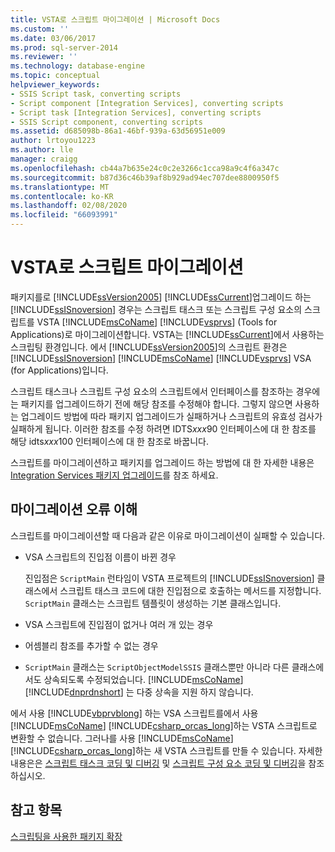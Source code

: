 ```yaml
---
title: VSTA로 스크립트 마이그레이션 | Microsoft Docs
ms.custom: ''
ms.date: 03/06/2017
ms.prod: sql-server-2014
ms.reviewer: ''
ms.technology: database-engine
ms.topic: conceptual
helpviewer_keywords:
- SSIS Script task, converting scripts
- Script component [Integration Services], converting scripts
- Script task [Integration Services], converting scripts
- SSIS Script component, converting scripts
ms.assetid: d685098b-86a1-46bf-939a-63d56951e009
author: lrtoyou1223
ms.author: lle
manager: craigg
ms.openlocfilehash: cb44a7b635e24c0c2e3266c1cca98a9c4f6a347c
ms.sourcegitcommit: b87d36c46b39af8b929ad94ec707dee8800950f5
ms.translationtype: MT
ms.contentlocale: ko-KR
ms.lasthandoff: 02/08/2020
ms.locfileid: "66093991"
---
```

# <a name="migrate-scripts-to-vsta"></a>VSTA로 스크립트 마이그레이션
  패키지를로 [!INCLUDE[ssVersion2005](../../includes/ssversion2005-md.md)] [!INCLUDE[ssCurrent](../../includes/sscurrent-md.md)]업그레이드 하는 [!INCLUDE[ssISnoversion](../../includes/ssisnoversion-md.md)] 경우는 스크립트 태스크 또는 스크립트 구성 요소의 스크립트를 VSTA [!INCLUDE[msCoName](../../includes/msconame-md.md)] [!INCLUDE[vsprvs](../../includes/vsprvs-md.md)] (Tools for Applications)로 마이그레이션합니다. VSTA는 [!INCLUDE[ssCurrent](../../includes/sscurrent-md.md)]에서 사용하는 스크립팅 환경입니다. 에서 [!INCLUDE[ssVersion2005](../../includes/ssversion2005-md.md)]의 스크립트 환경은 [!INCLUDE[ssISnoversion](../../includes/ssisnoversion-md.md)] [!INCLUDE[msCoName](../../includes/msconame-md.md)] [!INCLUDE[vsprvs](../../includes/vsprvs-md.md)] VSA (for Applications)입니다.  
  
 스크립트 태스크나 스크립트 구성 요소의 스크립트에서 인터페이스를 참조하는 경우에는 패키지를 업그레이드하기 전에 해당 참조를 수정해야 합니다. 그렇지 않으면 사용하는 업그레이드 방법에 따라 패키지 업그레이드가 실패하거나 스크립트의 유효성 검사가 실패하게 됩니다. 이러한 참조를 수정 하려면 IDTS*xxx*90 인터페이스에 대 한 참조를 해당 idts*xxx*100 인터페이스에 대 한 참조로 바꿉니다.  
  
 스크립트를 마이그레이션하고 패키지를 업그레이드 하는 방법에 대 한 자세한 내용은 [Integration Services 패키지 업그레이드](../../integration-services/install-windows/upgrade-integration-services-packages.md)를 참조 하세요.  
  
## <a name="understanding-migration-failures"></a>마이그레이션 오류 이해  
 스크립트를 마이그레이션할 때 다음과 같은 이유로 마이그레이션이 실패할 수 있습니다.  
  
-   VSA 스크립트의 진입점 이름이 바뀐 경우  
  
     진입점은 `ScriptMain` 런타임이 VSTA 프로젝트의 [!INCLUDE[ssISnoversion](../../includes/ssisnoversion-md.md)] 클래스에서 스크립트 태스크 코드에 대한 진입점으로 호출하는 메서드를 지정합니다. 
  `ScriptMain` 클래스는 스크립트 템플릿이 생성하는 기본 클래스입니다.  
  
-   VSA 스크립트에 진입점이 없거나 여러 개 있는 경우  
  
-   어셈블리 참조를 추가할 수 없는 경우  
  
-   
  `ScriptMain` 클래스는 `ScriptObjectModelSSIS` 클래스뿐만 아니라 다른 클래스에서도 상속되도록 수정되었습니다. [!INCLUDE[msCoName](../../includes/msconame-md.md)][!INCLUDE[dnprdnshort](../../includes/dnprdnshort-md.md)] 는 다중 상속을 지원 하지 않습니다.  
  
 에서 사용 [!INCLUDE[vbprvblong](../../includes/vbprvblong-md.md)] 하는 VSA 스크립트를에서 사용 [!INCLUDE[msCoName](../../includes/msconame-md.md)] [!INCLUDE[csharp_orcas_long](../../includes/csharp-orcas-long-md.md)]하는 VSTA 스크립트로 변환할 수 없습니다. 그러나를 사용 [!INCLUDE[msCoName](../../includes/msconame-md.md)] [!INCLUDE[csharp_orcas_long](../../includes/csharp-orcas-long-md.md)]하는 새 VSTA 스크립트를 만들 수 있습니다. 자세한 내용은은 [스크립트 태스크 코딩 및 디버깅](../../integration-services/control-flow/script-task.md) 및 [스크립트 구성 요소 코딩 및 디버깅](../../integration-services/data-flow/transformations/script-component.md)을 참조하십시오.  
  
## <a name="see-also"></a>참고 항목  
 [스크립팅을 사용한 패키지 확장](../../relational-databases/server-management-objects-smo/tasks/scripting.md)  
  
  
